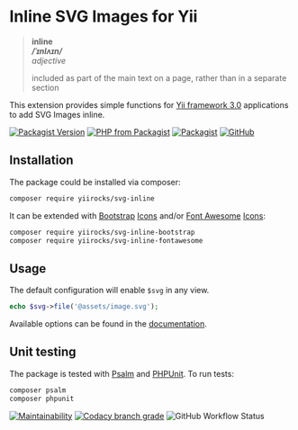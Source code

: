# Inline SVG Images for Yii

> **inline**  
> ***/ˈɪnlʌɪn/***  
> *adjective*
>
> included as part of the main text on a page, rather than in a separate section

This extension provides simple functions for [Yii framework 3.0](http://www.yiiframework.com/) applications to add
SVG Images inline.

[![Packagist Version](https://img.shields.io/packagist/v/yiirocks/svg-inline.svg)](https://packagist.org/packages/yiirocks/svg-inline)
[![PHP from Packagist](https://img.shields.io/packagist/php-v/yiirocks/svg-inline.svg)](https://php.net/)
[![Packagist](https://img.shields.io/packagist/dt/yiirocks/svg-inline.svg)](https://packagist.org/packages/yiirocks/svg-inline)
[![GitHub](https://img.shields.io/github/license/yiirocks/svg-inline.svg)](https://github.com/yiirocks/svg-inline/blob/master/LICENSE)

## Installation

The package could be installed via composer:

```bash
composer require yiirocks/svg-inline
```

It can be extended with [Bootstrap](https://getbootstrap.com/) [Icons](https://icons.getbootstrap.com/) and/or [Font Awesome](https://fontawesome.com/) [Icons](https://fontawesome.com/icons):

```bash
composer require yiirocks/svg-inline-bootstrap
composer require yiirocks/svg-inline-fontawesome
```

## Usage

The default configuration will enable `$svg` in any view.

```php
echo $svg->file('@assets/image.svg');
```

Available options can be found in the [documentation](https://www.yii.rocks/svg-inline/).

## Unit testing

The package is tested with [Psalm](https://psalm.dev/) and [PHPUnit](https://phpunit.de/). To run tests:

```bash
composer psalm
composer phpunit
```

[![Maintainability](https://qlty.sh/badges/4cb2a6ba-29f4-4933-883c-1b1ff0f60825/maintainability.svg)](https://qlty.sh/gh/YiiRocks/projects/svg-inline)
[![Codacy branch grade](https://img.shields.io/codacy/grade/1a826829576d45668a766abaae2321bb/master.svg)](https://app.codacy.com/gh/YiiRocks/svg-inline)
![GitHub Workflow Status](https://img.shields.io/github/actions/workflow/status/YiiRocks/svg-inline/phpunit.yml?branch=master)